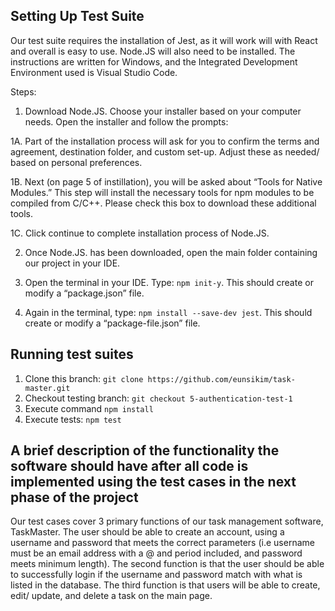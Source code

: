 ## Setting Up Test Suite

Our test suite requires the installation of Jest, as it will work will with React and overall is easy to use. Node.JS will also need to be installed. The instructions are written for Windows, and the Integrated Development Environment used is Visual Studio Code.

Steps:

1. Download Node.JS. Choose your installer based on your computer needs. Open the installer and follow the prompts:

1A. Part of the installation process will ask for you to confirm the terms and agreement, destination folder, and custom set-up. Adjust these as needed/ based on personal preferences.

1B. Next (on page 5 of instillation), you will be asked about “Tools for Native Modules.” This step will install the necessary tools for npm modules to be compiled from C/C++. Please check this box to download these additional tools.

1C. Click continue to complete installation process of Node.JS.

2. Once Node.JS. has been downloaded, open the main folder containing our project in your IDE.

3. Open the terminal in your IDE. Type: `npm init-y`. This should create or modify a “package.json” file.

4. Again in the terminal, type: `npm install --save-dev jest`. This should create or modify a “package-file.json” file.

## Running test suites

1. Clone this branch: `git clone https://github.com/eunsikim/task-master.git`
2. Checkout testing branch: `git checkout 5-authentication-test-1`
3. Execute command `npm install`
4. Execute tests: `npm test`

## A brief description of the functionality the software should have after all code is implemented using the test cases in the next phase of the project

Our test cases cover 3 primary functions of our task management software, TaskMaster. The user should be able to create an account, using a username and password that meets the correct parameters (i.e username must be an email address with a @ and period included, and password meets minimum length). The second function is that the user should be able to successfully login if the username and password match with what is listed in the database. The third function is that users will be able to create, edit/ update, and delete a task on the main page.
